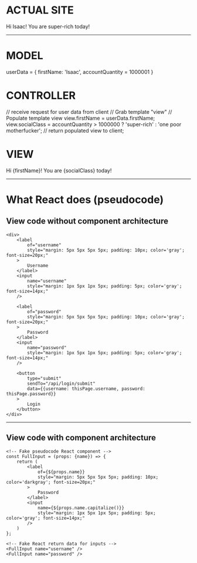 ACTUAL SITE
===========
Hi Isaac! You are super-rich today!

----------------------------------------------------------------------------------------------------
MODEL
=====
userData = {
    firstName: 'Isaac',
    accountQuantity = 1000001
}

CONTROLLER
==========
// receive request for user data from client
// Grab template "view"
// Populate template view
view.firstName = userData.firstName;
view.socialClass = accountQuantity > 1000000 ? 'super-rich' : 'one poor motherfucker';
// return populated view to client;

VIEW
====
Hi {firstName}! You are {socialClass} today!


----------------------------------------------------------------------------------------------------
What React does (pseudocode)
============================

View code without component architecture
----------------------------------------
```
<div>
    <label
        of="username"
        style="margin: 5px 5px 5px 5px; padding: 10px; color='gray'; font-size=20px;"
    >
        Username
    </label>
    <input
        name="username"
        style="margin: 1px 5px 1px 5px; padding: 5px; color='gray'; font-size=14px;"
    />

    <label
        of="password"
        style="margin: 5px 5px 5px 5px; padding: 10px; color='gray'; font-size=20px;"
    >
        Password
    </label>
    <input
        name="password"
        style="margin: 1px 5px 1px 5px; padding: 5px; color='gray'; font-size=14px;"
    />

    <button
        type="submit"
        sendTo="/api/login/submit"
        data={{username: thisPage.username, password: thisPage.password}}
    >
        Login
    </button>
</div>
```
----------------------------------------------------------------------------------------------------
View code with component architecture
-------------------------------------
```
<!-- Fake pseudocode React component -->
const FullInput = (props: {name}) => {
    return (
        <label
            of={${props.name}}
            style="margin: 5px 5px 5px 5px; padding: 10px; color='darkgray'; font-size=20px;"
        >
            Password
        </label>
        <input
            name={${props.name.capitalize()}}
            style="margin: 1px 5px 1px 5px; padding: 5px; color='gray'; font-size=14px;"
        />
    )
};

<!-- Fake React return data for inputs -->
<FullInput name="username" />
<FullInput name="password" />
```
